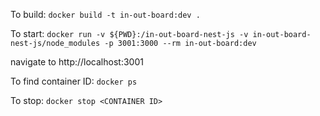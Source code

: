 To build: `docker build -t in-out-board:dev .`

To start: `docker run -v ${PWD}:/in-out-board-nest-js -v in-out-board-nest-js/node_modules -p 3001:3000 --rm in-out-board:dev`

navigate to http://localhost:3001

To find container ID: `docker ps` 

To stop: `docker stop <CONTAINER ID>`
